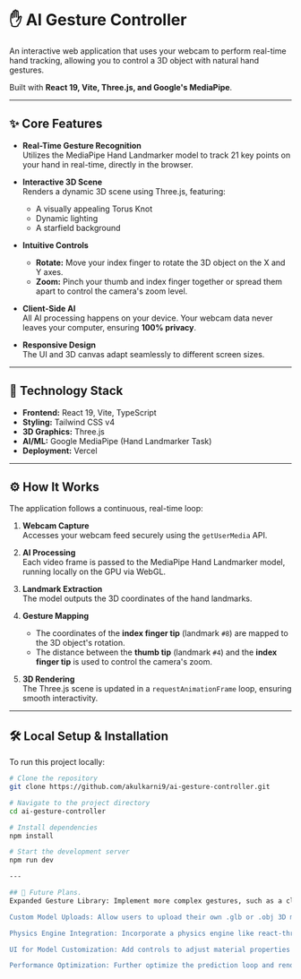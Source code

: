 # ✋ AI Gesture Controller  

An interactive web application that uses your webcam to perform real-time hand tracking, allowing you to control a 3D object with natural hand gestures.  

Built with **React 19, Vite, Three.js, and Google's MediaPipe**.  

---

## ✨ Core Features  

- **Real-Time Gesture Recognition**  
  Utilizes the MediaPipe Hand Landmarker model to track 21 key points on your hand in real-time, directly in the browser.  

- **Interactive 3D Scene**  
  Renders a dynamic 3D scene using Three.js, featuring:  
  - A visually appealing Torus Knot  
  - Dynamic lighting  
  - A starfield background  

- **Intuitive Controls**  
  - **Rotate:** Move your index finger to rotate the 3D object on the X and Y axes.  
  - **Zoom:** Pinch your thumb and index finger together or spread them apart to control the camera's zoom level.  

- **Client-Side AI**  
  All AI processing happens on your device. Your webcam data never leaves your computer, ensuring **100% privacy**.  

- **Responsive Design**  
  The UI and 3D canvas adapt seamlessly to different screen sizes.  

---

## 🚀 Technology Stack  

- **Frontend:** React 19, Vite, TypeScript  
- **Styling:** Tailwind CSS v4  
- **3D Graphics:** Three.js  
- **AI/ML:** Google MediaPipe (Hand Landmarker Task)  
- **Deployment:** Vercel  

---

## ⚙️ How It Works  

The application follows a continuous, real-time loop:  

1. **Webcam Capture**  
   Accesses your webcam feed securely using the `getUserMedia` API.  

2. **AI Processing**  
   Each video frame is passed to the MediaPipe Hand Landmarker model, running locally on the GPU via WebGL.  

3. **Landmark Extraction**  
   The model outputs the 3D coordinates of the hand landmarks.  

4. **Gesture Mapping**  
   - The coordinates of the **index finger tip** (landmark `#8`) are mapped to the 3D object's rotation.  
   - The distance between the **thumb tip** (landmark `#4`) and the **index finger tip** is used to control the camera's zoom.  

5. **3D Rendering**  
   The Three.js scene is updated in a `requestAnimationFrame` loop, ensuring smooth interactivity.  

---

## 🛠️ Local Setup & Installation  

To run this project locally:  

```bash
# Clone the repository
git clone https://github.com/akulkarni9/ai-gesture-controller.git  

# Navigate to the project directory
cd ai-gesture-controller  

# Install dependencies
npm install  

# Start the development server
npm run dev

---

## 🔮 Future Plans. 
Expanded Gesture Library: Implement more complex gestures, such as a closed fist to change the object's color or a "peace" sign to switch between different 3D models.

Custom Model Uploads: Allow users to upload their own .glb or .obj 3D models to control.

Physics Engine Integration: Incorporate a physics engine like react-three-rapier to allow users to "push" and interact with objects in a more dynamic way.

UI for Model Customization: Add controls to adjust material properties like color, roughness, and metalness in real-time.

Performance Optimization: Further optimize the prediction loop and rendering pipeline for smoother performance on lower-end devices.